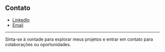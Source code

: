 

## Contato

- [LinkedIn](https://www.linkedin.com/in/camila-almeida-rodrigues/?locale=pt_BR)
- [Email](mailto:camila.rodrigues981@gmail.com)

---

Sinta-se à vontade para explorar meus projetos e entrar em contato para colaborações ou oportunidades.
